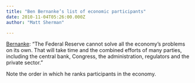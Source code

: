 ```yaml
---
title: "Ben Bernanke’s list of economic participants"
date: 2010-11-04T05:26:00.000Z
author: "Matt Sherman"

---
```


[Bernanke](http://www.washingtonpost.com/wp-dyn/content/article/2010/11/03/AR2010110307372.html):
“The Federal Reserve cannot solve all the economy’s problems on its own. That will take time and the combined efforts of many parties, including the central bank, Congress, the administration, regulators and the private sector.”

Note the order in which he ranks participants in the economy.
